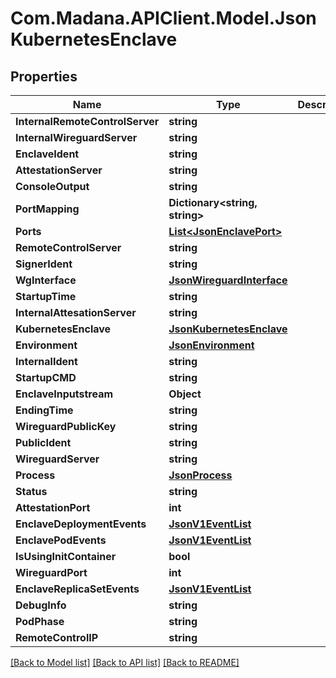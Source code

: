 
# Com.Madana.APIClient.Model.JsonKubernetesEnclave

## Properties

Name | Type | Description | Notes
------------ | ------------- | ------------- | -------------
**InternalRemoteControlServer** | **string** |  | [optional] 
**InternalWireguardServer** | **string** |  | [optional] 
**EnclaveIdent** | **string** |  | [optional] 
**AttestationServer** | **string** |  | [optional] 
**ConsoleOutput** | **string** |  | [optional] 
**PortMapping** | **Dictionary&lt;string, string&gt;** |  | [optional] 
**Ports** | [**List&lt;JsonEnclavePort&gt;**](JsonEnclavePort.md) |  | [optional] 
**RemoteControlServer** | **string** |  | [optional] 
**SignerIdent** | **string** |  | [optional] 
**WgInterface** | [**JsonWireguardInterface**](JsonWireguardInterface.md) |  | [optional] 
**StartupTime** | **string** |  | [optional] 
**InternalAttesationServer** | **string** |  | [optional] 
**KubernetesEnclave** | [**JsonKubernetesEnclave**](JsonKubernetesEnclave.md) |  | [optional] 
**Environment** | [**JsonEnvironment**](JsonEnvironment.md) |  | [optional] 
**InternalIdent** | **string** |  | [optional] 
**StartupCMD** | **string** |  | [optional] 
**EnclaveInputstream** | **Object** |  | [optional] 
**EndingTime** | **string** |  | [optional] 
**WireguardPublicKey** | **string** |  | [optional] 
**PublicIdent** | **string** |  | [optional] 
**WireguardServer** | **string** |  | [optional] 
**Process** | [**JsonProcess**](JsonProcess.md) |  | [optional] 
**Status** | **string** |  | [optional] 
**AttestationPort** | **int** |  | [optional] 
**EnclaveDeploymentEvents** | [**JsonV1EventList**](JsonV1EventList.md) |  | [optional] 
**EnclavePodEvents** | [**JsonV1EventList**](JsonV1EventList.md) |  | [optional] 
**IsUsingInitContainer** | **bool** |  | [optional] 
**WireguardPort** | **int** |  | [optional] 
**EnclaveReplicaSetEvents** | [**JsonV1EventList**](JsonV1EventList.md) |  | [optional] 
**DebugInfo** | **string** |  | [optional] 
**PodPhase** | **string** |  | [optional] 
**RemoteControlIP** | **string** |  | [optional] 

[[Back to Model list]](../README.md#documentation-for-models)
[[Back to API list]](../README.md#documentation-for-api-endpoints)
[[Back to README]](../README.md)

